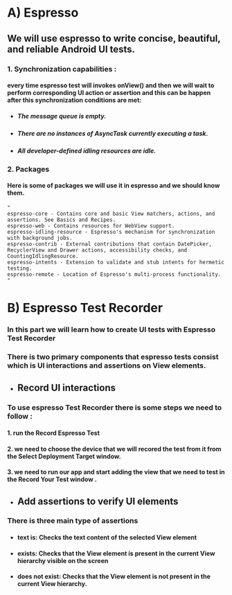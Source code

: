# A) Espresso

## We will use espresso to write concise, beautiful, and reliable Android UI tests.

### 1.  Synchronization capabilities : 

#### every time espresso test will invokes onView() and then we will wait  to perform corresponding UI action or assertion and this can be happen after this synchronization conditions are met: 

* ##### The message queue is empty.

* ##### There are no instances of AsyncTask currently executing a task.

* ##### All developer-defined idling resources are idle.

### 2. Packages

#### Here is some of packages we will use it in espresso and  we should know them.

    "
    espresso-core - Contains core and basic View matchers, actions, and assertions. See Basics and Recipes.
    espresso-web - Contains resources for WebView support.
    espresso-idling-resource - Espresso's mechanism for synchronization with background jobs.
    espresso-contrib - External contributions that contain DatePicker, RecyclerView and Drawer actions, accessibility checks, and CountingIdlingResource.
    espresso-intents - Extension to validate and stub intents for hermetic testing.
    espresso-remote - Location of Espresso's multi-process functionality.
    "

# B) Espresso Test Recorder

### In this part we will learn how to create UI tests with Espresso Test Recorder

### There is two primary components  that espresso tests consist which is UI interactions and assertions on View elements.

* ## Record UI interactions

### To use espresso Test Recorder there is some steps we need to follow :

#### 1. run the  Record Espresso Test

#### 2. we need to choose the device that we will recored the test from it from the Select Deployment Target window.

#### 3. we need to run our app and start adding the view that we need to test in the Record Your Test window .

* ## Add assertions to verify UI elements

### There is three main type of  assertions

* #### text is: Checks the text content of the selected View element

* #### exists: Checks that the View element is present in the current View hierarchy visible on the screen

* #### does not exist: Checks that the View element is not present in the current View hierarchy.

